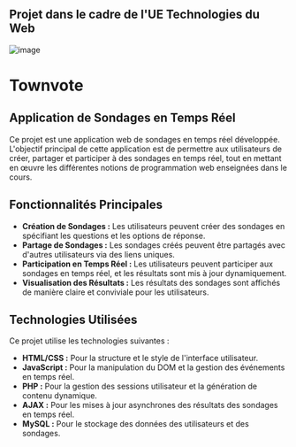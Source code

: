 ## Projet dans le cadre de l'UE Technologies du Web
![image](https://odyssee.univ-cotedazur.fr/medias/photo/ucalogoqlarge-inversenew_1662386550360-png)

# Townvote

## Application de Sondages en Temps Réel

Ce projet est une application web de sondages en temps réel développée. L'objectif principal de cette application est de permettre aux utilisateurs de créer, partager et participer à des sondages en temps réel, tout en mettant en œuvre les différentes notions de programmation web enseignées dans le cours.

## Fonctionnalités Principales

- **Création de Sondages :** Les utilisateurs peuvent créer des sondages en spécifiant les questions et les options de réponse.
- **Partage de Sondages :** Les sondages créés peuvent être partagés avec d'autres utilisateurs via des liens uniques.
- **Participation en Temps Réel :** Les utilisateurs peuvent participer aux sondages en temps réel, et les résultats sont mis à jour dynamiquement.
- **Visualisation des Résultats :** Les résultats des sondages sont affichés de manière claire et conviviale pour les utilisateurs.

## Technologies Utilisées

Ce projet utilise les technologies suivantes :

- **HTML/CSS :** Pour la structure et le style de l'interface utilisateur.
- **JavaScript :** Pour la manipulation du DOM et la gestion des événements en temps réel.
- **PHP :** Pour la gestion des sessions utilisateur et la génération de contenu dynamique.
- **AJAX :** Pour les mises à jour asynchrones des résultats des sondages en temps réel.
- **MySQL :** Pour le stockage des données des utilisateurs et des sondages.